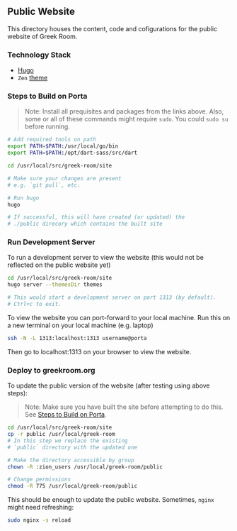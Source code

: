 ## Public Website
This directory houses the content, code and cofigurations for the public website of Greek Room.

### Technology Stack
- [Hugo](https://github.com/gohugoio/hugo)
- `Zen` [theme](https://github.com/frjo/hugo-theme-zen)

### Steps to Build on Porta
> Note: Install all prequisites and packages from the links above.
> Also, some or all of these commands might require `sudo`. You could `sudo su` before running.

```sh
# Add required tools on path
export PATH=$PATH:/usr/local/go/bin
export PATH=$PATH:/opt/dart-sass/src/dart

cd /usr/local/src/greek-room/site

# Make sure your changes are present
# e.g. `git pull`, etc.

# Run hugo
hugo

# If successful, this will have created (or updated) the
# ./public direcory which contains the built site
```

### Run Development Server
To run a development server to view the website (this would not be reflected on the public website yet)
```sh
cd /usr/local/src/greek-room/site
hugo server --themesDir themes

# This would start a development server on port 1313 (by default).
# Ctrl+c to exit.
```

To view the website you can port-forward to your local machine. Run this on a new terminal on your local machine (e.g. laptop)
```sh
ssh -N -L 1313:localhost:1313 username@porta
```
Then go to localhost:1313 on your browser to view the website.

### Deploy to greekroom.org
To update the public version of the website (after testing using above steps):
> Note: Make sure you have built the site before attempting to do this. See [Steps to Build on Porta](#Steps-to-Build-on-Porta).
```sh
cd /usr/local/src/greek-room/site
cp -r public /usr/local/greek-room
# In this step we replace the existing
# `public` directory with the updated one

# Make the directory accessible by group
chown -R :zion_users /usr/local/greek-room/public

# Change permissions
chmod -R 775 /usr/local/greek-room/public
```

This should be enough to update the public website. Sometimes, `nginx` might need refreshing:
```sh
sudo nginx -s reload
```
